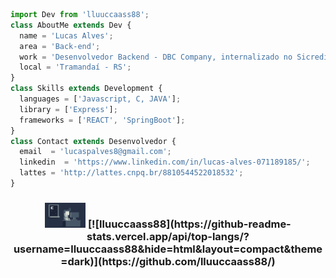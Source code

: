 ```js
import Dev from 'lluuccaass88';
class AboutMe extends Dev {
  name = 'Lucas Alves';
  area = 'Back-end';
  work = 'Desenvolvedor Backend - DBC Company, internalizado no Sicredi';
  local = 'Tramandaí - RS';
}
class Skills extends Development {
  languages = ['Javascript, C, JAVA'];
  library = ['Express'];
  frameworks = ['REACT', 'SpringBoot'];
}
class Contact extends Desenvolvedor {
  email  = 'lucaspalves8@gmail.com';
  linkedin  = 'https://www.linkedin.com/in/lucas-alves-071189185/';
  lattes = 'http://lattes.cnpq.br/8810544522018532';
}
```
<h3 align="center">
  <img src="https://raw.githubusercontent.com/AVS1508/AVS1508/master/assets/Night-Coding.gif" height="40" alt="Night Coding" />
  <span>[![lluuccaass88](https://github-readme-stats.vercel.app/api/top-langs/?username=lluuccaass88&hide=html&layout=compact&theme=dark)](https://github.com/lluuccaass88/)</span>
</h3>
